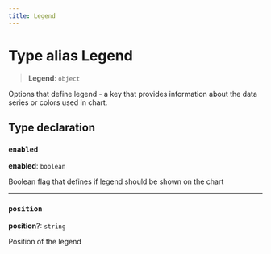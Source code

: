 ```yaml
---
title: Legend
---
```


# Type alias Legend

> **Legend**: `object`

Options that define legend - a key that provides information about the data series or colors used in chart.

## Type declaration

### `enabled`

**enabled**: `boolean`

Boolean flag that defines if legend should be shown on the chart

***

### `position`

**position**?: `string`

Position of the legend
